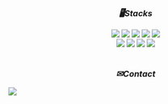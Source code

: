 <div align="center">
    
### *🖥️Stacks*
<img src="https://img.shields.io/badge/C++-00599C?style=flat-square&logo=cplusplus&logoColor=white"/> 
<img src="https://img.shields.io/badge/C-A8B9CC?style=flat-square&logo=c&logoColor=white"/> 
<img src="https://img.shields.io/badge/C Sharp-5BA37F?style=flat-square&logo=c sharp&logoColor=white"/>
<img src="https://img.shields.io/badge/Unity-000000?style=flat-square&logo=Unity&logoColor=white"/>
<img src="https://img.shields.io/badge/unrealengine-%23313131.svg?style=for-the-badge&logo=unrealengine&logoColor=white"/>


<br>
<img src="https://img.shields.io/badge/VisualStudio-5C2D91?style=flat-square&logo=visualstudio&logoColor=white"/> 
<img src="https://img.shields.io/badge/DirectX-1177AA?style=flat-square&logo=&logoColor=white"/> 
<img src="https://img.shields.io/badge/WIN_API-0078D6?style=flat-square&logo=windows&logoColor=white"/> 
<img src="https://img.shields.io/badge/MFC-8D6748?style=flat-square&logo=&logoColor=white"/>
<br><br>

### *✉Contact*
<div style="display:flex; flex-direction:row;">
    <a href="mailto:hhyej27@gmail.com">
        <img src="https://img.shields.io/badge/Gmail-EA4335?style=for-the-badge&logo=Gmail&logoColor=white"> 
    </a>
</div><br>

</div>
